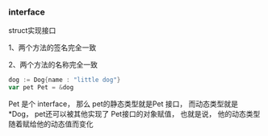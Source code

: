 ### interface


struct实现接口

1、两个方法的签名完全一致

2、两个方法的名称完全一致



```go
dog := Dog{name : "little dog"}
var pet Pet = &dog
```

Pet 是个 interface，
那么 pet的静态类型就是Pet 接口，
而动态类型就是 *Dog，
pet还可以被其他实现了 Pet接口的对象赋值，
也就是说，
他的动态类型随着赋给他的动态值而变化







































